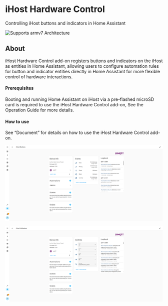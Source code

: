 # iHost Hardware Control

Controlling iHost buttons and indicators in Home Assistant

 ![Supports armv7 Architecture](https://img.shields.io/badge/armv7-yes-green.svg)

## About

iHost Hardware Control add-on registers buttons and indicators on the iHost as entities in Home Assistant, allowing users to configure automation rules for button and indicator entities directly in Home Assistant for more flexible control of hardware interactions.

#### Prerequisites 

Booting and running Home Assistant on iHost via a pre-flashed microSD card is required to use the iHost Hardware Control add-on, See the Operation Guide for more details. 

#### How to use

See “Document” for details on how to use the iHost Hardware Control add-on.

![img](https://raw.githubusercontent.com/danyinhao/homeassistant-addon/test/hass_control/images/buttons_device.png)

![img](https://raw.githubusercontent.com/danyinhao/homeassistant-addon/test/hass_control/images/indicators_device.png)

